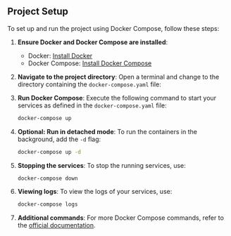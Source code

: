 ## Project Setup

To set up and run the project using Docker Compose, follow these steps:

1. **Ensure Docker and Docker Compose are installed**:

   - Docker: [Install Docker](https://docs.docker.com/get-docker/)
   - Docker Compose: [Install Docker Compose](https://docs.docker.com/compose/install/)

2. **Navigate to the project directory**:
   Open a terminal and change to the directory containing the `docker-compose.yaml` file:

3. **Run Docker Compose**:
   Execute the following command to start your services as defined in the `docker-compose.yaml` file:

   ```sh
   docker-compose up
   ```

4. **Optional: Run in detached mode**:
   To run the containers in the background, add the `-d` flag:

   ```sh
   docker-compose up -d
   ```

5. **Stopping the services**:
   To stop the running services, use:

   ```sh
   docker-compose down
   ```

6. **Viewing logs**:
   To view the logs of your services, use:

   ```sh
   docker-compose logs
   ```

7. **Additional commands**:
   For more Docker Compose commands, refer to the [official documentation](https://docs.docker.com/compose/reference/).
